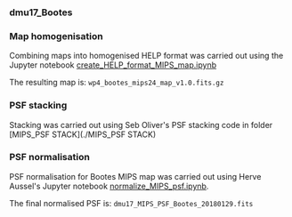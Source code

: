 ### dmu17_Bootes

### Map homogenisation
Combining maps into homogenised HELP format was carried out using the Jupyter notebook [create_HELP_format_MIPS_map.ipynb](create_HELP_format_MIPS_map.ipynb)

The resulting map is:
`wp4_bootes_mips24_map_v1.0.fits.gz`

### PSF stacking
Stacking was carried out using Seb Oliver's PSF stacking code in folder [MIPS_PSF STACK](./MIPS_PSF STACK)

### PSF normalisation
PSF normalisation for Bootes MIPS map was carried out using Herve Aussel's Jupyter notebook 
[normalize_MIPS_psf.ipynb](./normalize_MIPS_psf.ipynb).
 
The final normalised PSF is:
`dmu17_MIPS_PSF_Bootes_20180129.fits`